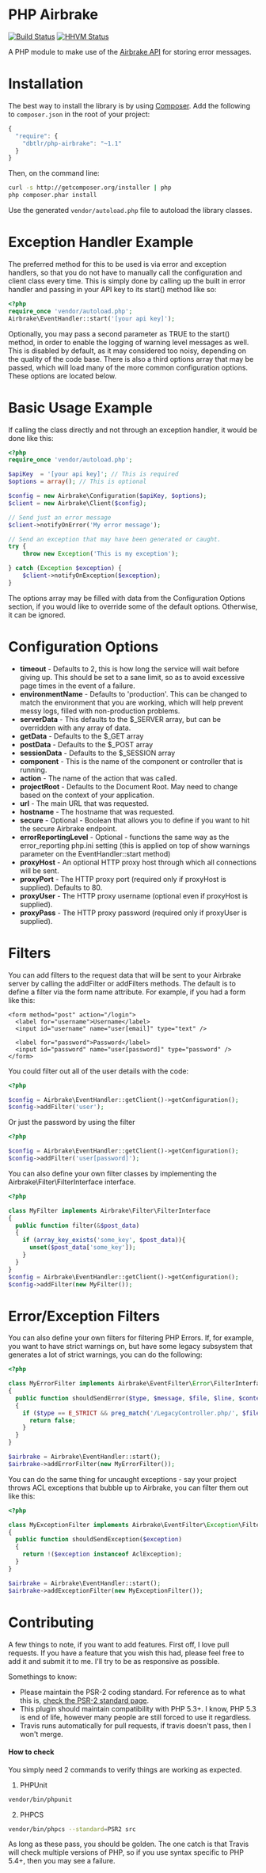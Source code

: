 PHP Airbrake
============

[![Build Status](https://travis-ci.org/dbtlr/php-airbrake.svg)](https://travis-ci.org/dbtlr/php-airbrake)
[![HHVM Status](http://hhvm.h4cc.de/badge/dbtlr/php-airbrake.svg)](http://hhvm.h4cc.de/package/dbtlr/php-airbrake)

A PHP module to make use of the [Airbrake API](http://help.airbrake.io/kb/api-2/api-overview) for storing error messages.

Installation
============

The best way to install the library is by using [Composer](http://getcomposer.org). Add the following to `composer.json` in the root of your project:

``` javascript
{
  "require": {
    "dbtlr/php-airbrake": "~1.1"
  }
}
```

Then, on the command line:

``` bash
curl -s http://getcomposer.org/installer | php
php composer.phar install
```

Use the generated `vendor/autoload.php` file to autoload the library classes.

Exception Handler Example
=========================

The preferred method for this to be used is via error and exception handlers, so that you do not have to manually call the configuration and client class every time. This is simply done by calling up the built in error handler and passing in your API key to its start() method like so:

```php
<?php
require_once 'vendor/autoload.php';
Airbrake\EventHandler::start('[your api key]');
```

Optionally, you may pass a second parameter as TRUE to the start() method, in order to enable the logging of warning level messages as well. This is disabled by default, as it may considered too noisy, depending on the quality of the code base. There is also a third options array that may be passed, which will load many of the more common configuration options. These options are located below.

Basic Usage Example
===================

If calling the class directly and not through an exception handler, it would be done like this:

```php
<?php
require_once 'vendor/autoload.php';

$apiKey  = '[your api key]'; // This is required
$options = array(); // This is optional

$config = new Airbrake\Configuration($apiKey, $options);
$client = new Airbrake\Client($config);

// Send just an error message
$client->notifyOnError('My error message');

// Send an exception that may have been generated or caught.
try {
    throw new Exception('This is my exception');

} catch (Exception $exception) {
    $client->notifyOnException($exception);
}
```

The options array may be filled with data from the Configuration Options section, if you would like to override some of the default options. Otherwise, it can be ignored.


Configuration Options
=====================

- **timeout** - Defaults to 2, this is how long the service will wait before giving up. This should be set to a sane limit, so as to avoid excessive page times in the event of a failure.
- **environmentName** - Defaults to 'production'. This can be changed to match the environment that you are working, which will help prevent messy logs, filled with non-production problems.
- **serverData** - This defaults to the $_SERVER array, but can be overridden with any array of data.
- **getData** - Defaults to the $_GET array
- **postData** - Defaults to the $_POST array
- **sessionData** - Defaults to the $_SESSION array
- **component** - This is the name of the component or controller that is running.
- **action** - The name of the action that was called.
- **projectRoot** - Defaults to the Document Root. May need to change based on the context of your application.
- **url** - The main URL that was requested.
- **hostname** - The hostname that was requested.
- **secure** - Optional - Boolean that allows you to define if you want to hit the secure Airbrake endpoint.
- **errorReportingLevel** - Optional - functions the same way as the error_reporting php.ini setting (this is applied on top of show warnings parameter on the EventHandler::start method)
- **proxyHost** - An optional HTTP proxy host through which all connections will be sent.
- **proxyPort** - The HTTP proxy port (required only if proxyHost is supplied). Defaults to 80.
- **proxyUser** - The HTTP proxy username (optional even if proxyHost is supplied).
- **proxyPass** - The HTTP proxy password (required only if proxyUser is supplied).

Filters
=======

You can add filters to the request data that will be sent to your Airbrake server by calling the addFilter or addFilters methods. The default is to define a filter via the form name attribute. For example, if you had a form like this:

```xhtml
<form method="post" action="/login">
  <label for="username">Username</label>
  <input id="username" name="user[email]" type="text" />

  <label for="password">Password</label>
  <input id="password" name="user[password]" type="password" />
</form>
```

You could filter out all of the user details with the code:

```php
<?php

$config = Airbrake\EventHandler::getClient()->getConfiguration();
$config->addFilter('user');
```

Or just the password by using the filter

```php
<?php

$config = Airbrake\EventHandler::getClient()->getConfiguration();
$config->addFilter('user[password]');
```

You can also define your own filter classes by implementing the
Airbrake\Filter\FilterInterface interface.

```php
<?php

class MyFilter implements Airbrake\Filter\FilterInterface
{
  public function filter(&$post_data)
  {
    if (array_key_exists('some_key', $post_data)){
      unset($post_data['some_key']);
    }
  }
}
$config = Airbrake\EventHandler::getClient()->getConfiguration();
$config->addFilter(new MyFilter());
```

Error/Exception Filters
=============
You can also define your own filters for filtering PHP Errors. If, for example, you want to have strict warnings on, but have some legacy subsystem that generates a lot of strict warnings, you can do the following:

```php
<?php

class MyErrorFilter implements Airbrake\EventFilter\Error\FilterInterface
{
  public function shouldSendError($type, $message, $file, $line, $context = null)
  {
    if ($type == E_STRICT && preg_match('/LegacyController.php/', $file)){
      return false;
    }
  }
}

$airbrake = Airbrake\EventHandler::start();
$airbrake->addErrorFilter(new MyErrorFilter());

```

You can do the same thing for uncaught exceptions - say your project throws ACL exceptions that bubble up to Airbrake, you can filter them out like this:

```php
<?php

class MyExceptionFilter implements Airbrake\EventFilter\Exception\FilterInterface
{
  public function shouldSendException($exception)
  {
    return !($exception instanceof AclException);
  }
}

$airbrake = Airbrake\EventHandler::start();
$airbrake->addExceptionFilter(new MyExceptionFilter());
```


Contributing
============

A few things to note, if you want to add features. First off, I love pull requests. If you have a feature that you wish this had, please feel free to add it and submit it to me. I'll try to be as responsive as possible.

Somethings to know:

- Please maintain the PSR-2 coding standard. For reference as to what this is, [check the PSR-2 standard page](https://github.com/php-fig/fig-standards/blob/master/accepted/PSR-2-coding-style-guide.md).
- This plugin should maintain compatibility with PHP 5.3+. I know, PHP 5.3 is end of life, however many people are still forced to use it regardless.
- Travis runs automatically for pull requests, if travis doesn't pass, then I won't merge.

#### How to check

You simply need 2 commands to verify things are working as expected.

1) PHPUnit

``` bash
vendor/bin/phpunit
```

2) PHPCS

``` bash
vendor/bin/phpcs --standard=PSR2 src
```

As long as these pass, you should be golden. The one catch is that Travis will check multiple versions of PHP, so if you use syntax specific to PHP 5.4+, then you may see a failure.
